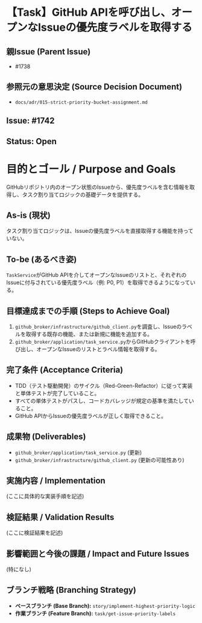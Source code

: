 # 【Task】GitHub APIを呼び出し、オープンなIssueの優先度ラベルを取得する

## 親Issue (Parent Issue)
- #1738

## 参照元の意思決定 (Source Decision Document)
- `docs/adr/015-strict-priority-bucket-assignment.md`

## Issue: #1742
## Status: Open

# 目的とゴール / Purpose and Goals
GitHubリポジトリ内のオープン状態のIssueから、優先度ラベルを含む情報を取得し、タスク割り当てロジックの基礎データを提供する。

## As-is (現状)
タスク割り当てロジックは、Issueの優先度ラベルを直接取得する機能を持っていない。

## To-be (あるべき姿)
`TaskService`がGitHub APIを介してオープンなIssueのリストと、それぞれのIssueに付与されている優先度ラベル（例: P0, P1）を取得できるようになっている。

## 目標達成までの手順 (Steps to Achieve Goal)
1. `github_broker/infrastructure/github_client.py`を調査し、Issueのラベルを取得する既存の機能、または新規に機能を追加する。
2. `github_broker/application/task_service.py`からGitHubクライアントを呼び出し、オープンなIssueのリストとラベル情報を取得する。

## 完了条件 (Acceptance Criteria)
- TDD（テスト駆動開発）のサイクル（Red-Green-Refactor）に従って実装と単体テストが完了していること。
- すべての単体テストがパスし、コードカバレッジが規定の基準を満たしていること。
- GitHub APIからIssueの優先度ラベルが正しく取得できること。

## 成果物 (Deliverables)
- `github_broker/application/task_service.py` (更新)
- `github_broker/infrastructure/github_client.py` (更新の可能性あり)

## 実施内容 / Implementation
(ここに具体的な実装手順を記述)

## 検証結果 / Validation Results
(ここに検証結果を記述)

## 影響範囲と今後の課題 / Impact and Future Issues
(特になし)

## ブランチ戦略 (Branching Strategy)
- **ベースブランチ (Base Branch):** `story/implement-highest-priority-logic`
- **作業ブランチ (Feature Branch):** `task/get-issue-priority-labels`
